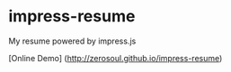 impress-resume
==============

My resume powered by impress.js

[Online Demo] (http://zerosoul.github.io/impress-resume)

